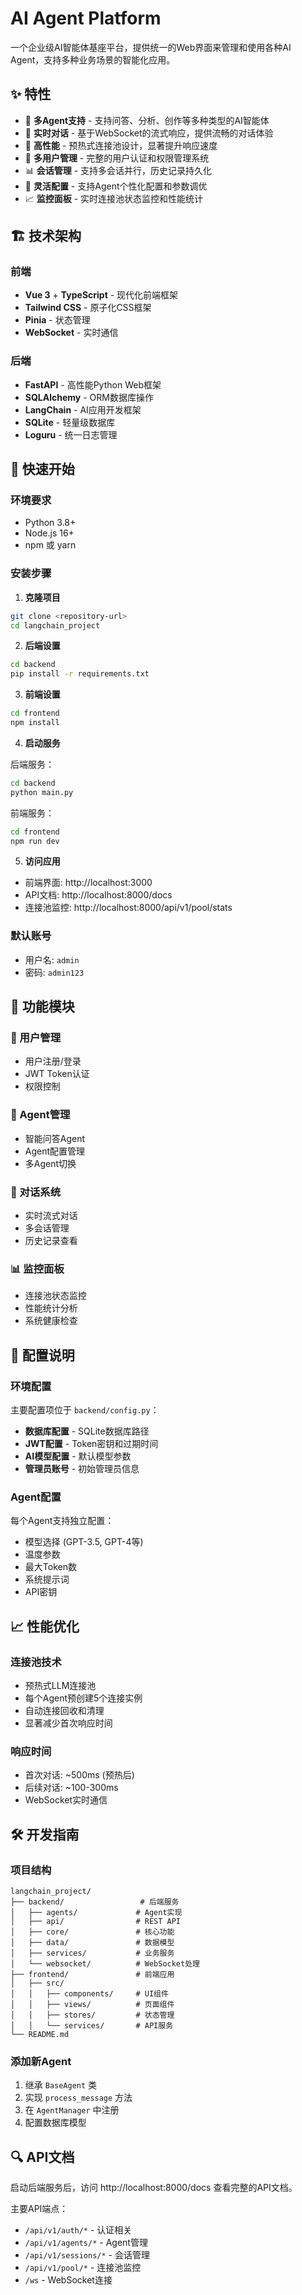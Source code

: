 # AI Agent Platform

一个企业级AI智能体基座平台，提供统一的Web界面来管理和使用各种AI Agent，支持多种业务场景的智能化应用。

## ✨ 特性

- 🤖 **多Agent支持** - 支持问答、分析、创作等多种类型的AI智能体
- 🔄 **实时对话** - 基于WebSocket的流式响应，提供流畅的对话体验
- 🚀 **高性能** - 预热式连接池设计，显著提升响应速度
- 👥 **多用户管理** - 完整的用户认证和权限管理系统
- 📊 **会话管理** - 支持多会话并行，历史记录持久化
- 🔧 **灵活配置** - 支持Agent个性化配置和参数调优
- 📈 **监控面板** - 实时连接池状态监控和性能统计

## 🏗️ 技术架构

### 前端
- **Vue 3** + **TypeScript** - 现代化前端框架
- **Tailwind CSS** - 原子化CSS框架
- **Pinia** - 状态管理
- **WebSocket** - 实时通信

### 后端
- **FastAPI** - 高性能Python Web框架
- **SQLAlchemy** - ORM数据库操作
- **LangChain** - AI应用开发框架
- **SQLite** - 轻量级数据库
- **Loguru** - 统一日志管理

## 🚀 快速开始

### 环境要求

- Python 3.8+
- Node.js 16+
- npm 或 yarn

### 安装步骤

1. **克隆项目**
```bash
git clone <repository-url>
cd langchain_project
```

2. **后端设置**
```bash
cd backend
pip install -r requirements.txt
```

3. **前端设置**
```bash
cd frontend
npm install
```

4. **启动服务**

后端服务：
```bash
cd backend
python main.py
```

前端服务：
```bash
cd frontend
npm run dev
```

5. **访问应用**
- 前端界面: http://localhost:3000
- API文档: http://localhost:8000/docs
- 连接池监控: http://localhost:8000/api/v1/pool/stats

### 默认账号

- 用户名: `admin`
- 密码: `admin123`

## 📱 功能模块

### 🔐 用户管理
- 用户注册/登录
- JWT Token认证
- 权限控制

### 🤖 Agent管理
- 智能问答Agent
- Agent配置管理
- 多Agent切换

### 💬 对话系统
- 实时流式对话
- 多会话管理
- 历史记录查看

### 📊 监控面板
- 连接池状态监控
- 性能统计分析
- 系统健康检查

## 🔧 配置说明

### 环境配置

主要配置项位于 `backend/config.py`：

- **数据库配置** - SQLite数据库路径
- **JWT配置** - Token密钥和过期时间
- **AI模型配置** - 默认模型参数
- **管理员账号** - 初始管理员信息

### Agent配置

每个Agent支持独立配置：
- 模型选择 (GPT-3.5, GPT-4等)
- 温度参数
- 最大Token数
- 系统提示词
- API密钥

## 📈 性能优化

### 连接池技术
- 预热式LLM连接池
- 每个Agent预创建5个连接实例
- 自动连接回收和清理
- 显著减少首次响应时间

### 响应时间
- 首次对话: ~500ms (预热后)
- 后续对话: ~100-300ms
- WebSocket实时通信

## 🛠️ 开发指南

### 项目结构
```
langchain_project/
├── backend/                 # 后端服务
│   ├── agents/             # Agent实现
│   ├── api/                # REST API
│   ├── core/               # 核心功能
│   ├── data/               # 数据模型
│   ├── services/           # 业务服务
│   └── websocket/          # WebSocket处理
├── frontend/               # 前端应用
│   ├── src/
│   │   ├── components/     # UI组件
│   │   ├── views/          # 页面组件
│   │   ├── stores/         # 状态管理
│   │   └── services/       # API服务
└── README.md
```

### 添加新Agent

1. 继承 `BaseAgent` 类
2. 实现 `process_message` 方法
3. 在 `AgentManager` 中注册
4. 配置数据库模型

## 🔍 API文档

启动后端服务后，访问 http://localhost:8000/docs 查看完整的API文档。

主要API端点：
- `/api/v1/auth/*` - 认证相关
- `/api/v1/agents/*` - Agent管理
- `/api/v1/sessions/*` - 会话管理
- `/api/v1/pool/*` - 连接池监控
- `/ws` - WebSocket连接
